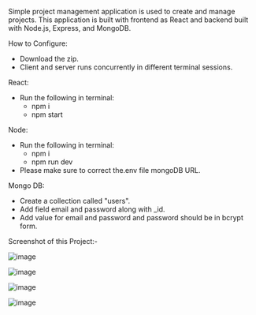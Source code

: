 Simple project management application is used to create and manage projects. This application is built with frontend as React and backend built with Node.js, Express, and MongoDB.

How to Configure:
* Download the zip.
* Client and server runs concurrently in different terminal sessions.

React:
* Run the following in terminal:
    * npm i
    * npm start

Node:
* Run the following in terminal:
    * npm i
    * npm run dev
* Please make sure to correct the.env file mongoDB URL.

Mongo DB:
* Create a collection called "users".
* Add field email and password along with _id.
* Add value for email and password and password should be in bcrypt form.


Screenshot of this Project:-

![image](https://github.com/Devanarayanan007/SimpleProjectManagementApplication/assets/156056698/038628c8-3515-4b8d-b834-c258322c57b0)


![image](https://github.com/Devanarayanan007/SimpleProjectManagementApplication/assets/156056698/fc9a1bb9-161f-42d4-acde-84fdcafdec45)


![image](https://github.com/Devanarayanan007/SimpleProjectManagementApplication/assets/156056698/0ad30ebf-ec18-497d-9258-f7b45d96d1a5)


![image](https://github.com/Devanarayanan007/SimpleProjectManagementApplication/assets/156056698/32d7fe7f-3336-4d11-b4d6-87dc814f430f)
